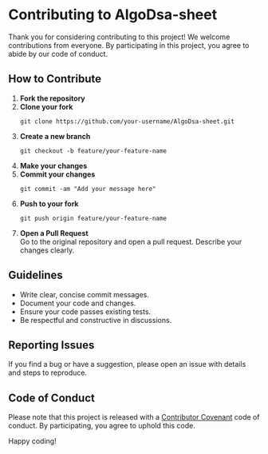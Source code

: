 # Contributing to AlgoDsa-sheet

Thank you for considering contributing to this project! We welcome contributions from everyone. By participating in this project, you agree to abide by our code of conduct.

## How to Contribute

1. **Fork the repository**
2. **Clone your fork**  
   ```
   git clone https://github.com/your-username/AlgoDsa-sheet.git
   ```
3. **Create a new branch**  
   ```
   git checkout -b feature/your-feature-name
   ```
4. **Make your changes**
5. **Commit your changes**  
   ```
   git commit -am "Add your message here"
   ```
6. **Push to your fork**  
   ```
   git push origin feature/your-feature-name
   ```
7. **Open a Pull Request**  
   Go to the original repository and open a pull request. Describe your changes clearly.

## Guidelines

- Write clear, concise commit messages.
- Document your code and changes.
- Ensure your code passes existing tests.
- Be respectful and constructive in discussions.

## Reporting Issues

If you find a bug or have a suggestion, please open an issue with details and steps to reproduce.

## Code of Conduct

Please note that this project is released with a [Contributor Covenant](https://www.contributor-covenant.org/) code of conduct. By participating, you agree to uphold this code.

Happy coding!
